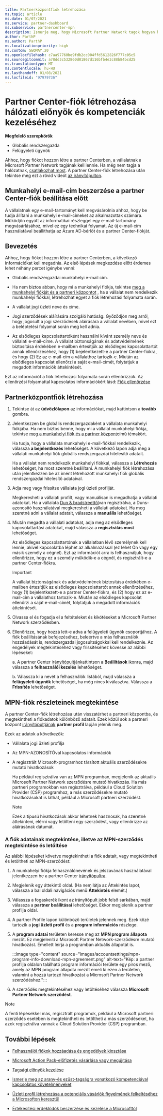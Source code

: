 ```yaml
---
title: Partnerközpontfiók létrehozása
ms.topic: article
ms.date: 01/07/2021
ms.service: partner-dashboard
ms.subservice: partnercenter-mpn
description: Ismerje meg, hogy Microsoft Partner Network tagok hogyan hozhatnak létre partneri központot a hálózati előnyeiknek és kompetenciáinak kezeléséhez.
author: ParthP
ms.author: ParthP
ms.localizationpriority: high
ms.custom: SEOMAY.20
ms.openlocfilehash: c7aa97760be9fdb2cc004ffd5612826f777c05c5
ms.sourcegitcommit: a78dd3c532860d01867d116bfb4e2c88b84bcd25
ms.translationtype: MT
ms.contentlocale: hu-HU
ms.lasthandoff: 01/08/2021
ms.locfileid: "97979736"
---
```

# <a name="create-a-partner-center-account-to-manage-network-benefits-and-competencies"></a>Partner Center-fiók létrehozása hálózati előnyök és kompetenciák kezeléséhez

**Megfelelő szerepkörök**

- Globális rendszergazda
- Felügyeleti ügynök

Ahhoz, hogy fiókot hozzon létre a partner Centerben, a vállalatnak a Microsoft Partner Network tagjának kell lennie. Ha még nem tagja a hálózatnak, [csatlakozhat most](https://partner.microsoft.com/commercial#). A partner Center-fiók létrehozása után tekintse meg ezt a rövid videót [az irányítópulton](https://vimeo.com/290338211).

## <a name="get-a-work-email-address-before-setting-up-a-partner-center-account"></a>Munkahelyi e-mail-cím beszerzése a partner Center-fiók beállítása előtt

A vállalatnak egy e-mail-tartományt kell megvásárolnia ahhoz, hogy be tudja állítani a munkahelyi e-mail-címeket az alkalmazottak számára. Működjön együtt az informatikai részleggel egy e-mail-tartomány megvásárlásához, mivel ez egy technikai folyamat. Az új e-mail-cím használatával beállíthatja az Azure AD-bérlőt és a partner Center-fiókját.

## <a name="get-started"></a>Bevezetés

Ahhoz, hogy fiókot hozzon létre a partner Centerben, a következő információkat kell megadnia. Az első lépések megkezdése előtt érdemes lehet néhány percet igénybe venni:

- Globális rendszergazdai munkahelyi e-mail cím.

- Ha nem biztos abban, hogy mi a munkahelyi fiókja, tekintse [meg a munkahelyi fiókját és a partneri központot](azure-active-directory-tenants-and-partner-center.md) , ha a vállalat nem rendelkezik munkahelyi fiókkal, létrehozhat egyet a fiók létrehozási folyamata során. 

- A vállalat jogi üzleti neve és címe.  

- Jogi szerződések aláírására szolgáló hatóság. Győződjön meg arról, hogy jogosult a jogi szerződések aláírására a vállalat nevében, mivel ezt a beléptetési folyamat során meg kell adnia.

- Az elsődleges kapcsolattartóként használni kívánt személy neve és vállalati e-mail-címe. A vállalat biztonságának és adatvédelmének biztosítása érdekében e-mailben értesítjük az elsődleges kapcsolattartót annak ellenőrzéséhez, hogy (1) bejelentkezett-e a partner Center-fiókra, és hogy (2) Ez az e-mail-cím a vállalathoz tartozik-e. Miután az elsődleges kapcsolat ellenőrzi a saját e-mail-címét, folytatjuk a megadott információk áttekintését.

Ezt az információt a fiók létrehozási folyamata során ellenőrizzük. Az ellenőrzési folyamattal kapcsolatos információkért lásd: [Fiók ellenőrzése](verification-responses.md)
 
## <a name="create-a-partner-center-account"></a>Partnerközpontfiók létrehozása

1.  Tekintse át az **üdvözlőlapon** az információkat, majd kattintson a **tovább** gombra.

2.  Jelentkezzen be globális rendszergazdaként a vállalata munkahelyi fiókjába. Ha nem biztos benne, hogy mi a vállalat munkahelyi fiókja, tekintse [meg a munkahelyi fiók és a partner központ](azure-active-directory-tenants-and-partner-center.md)című témakört.

    Ha tudja, hogy a vállalata munkahelyi e-mail-fiókkal rendelkezik, válassza **a bejelentkezés** lehetőséget. A következő lapon adja meg a vállalati munkahelyi fiók globális rendszergazdai hitelesítő adatait. 

    Ha a vállalat nem rendelkezik munkahelyi fiókkal, válassza a **Létrehozás** lehetőséget, ha most szeretné beállítani. A munkahelyi fiók létrehozása után jelentkezzen be az imént létrehozott munkahelyi fiók globális rendszergazdai hitelesítő adataival.

3.  Adja meg vagy frissítse vállalata jogi üzleti profilját.

    Megkeresheti a vállalati profilt, vagy manuálisan is megadhatja a vállalati adatokat. Ha a vállalata [Dun & bradstreettől](https://partner.microsoft.com/marketing/usisvshowcase/dunandbrad)van regisztrálva, a Duns-azonosító használatával megkeresheti a vállalati adatokat. Ha meg szeretné adni a vállalat adatait, válassza a **manuális** lehetőséget.

4. Miután megadta a vállalati adatokat, adja meg az elsődleges kapcsolattartási adatokat, majd válassza a **regisztrálás most** lehetőséget.

    Az elsődleges kapcsolattartónak a vállalatban lévő személynek kell lennie, akivel kapcsolatba léphet az alkalmazással (ez lehet Ön vagy egy másik személy a cégnél). Ezt az információt arra is felhasználjuk, hogy ellenőrizze, hogy ez a személy működik-e a cégnél, és regisztrált-e a partner Center-fiókra.

    > [!IMPORTANT]  
    > A vállalat biztonságának és adatvédelmének biztosítása érdekében e-mailben értesítjük az elsődleges kapcsolattartót annak ellenőrzéséhez, hogy (1) bejelentkezett-e a partner Center-fiókra, és (2) hogy ez az e-mail-cím a vállalathoz tartozik-e. Miután az elsődleges kapcsolat ellenőrzi a saját e-mail-címét, folytatjuk a megadott információk áttekintését.

5.  Olvassa el és fogadja el a feltételeket és kikötéseket a Microsoft Partner Network szerződésben. 

6.  Ellenőrizze, hogy hozzá lett-e adva a felügyeleti ügynök csoportjához. A fiók beállításának befejezéséhez, beleértve a más felhasználók hozzáadását is, rendszergazdai jogosultságokkal kell rendelkeznie. Az engedélyek megtekintéséhez vagy frissítéséhez kövesse az alábbi lépéseket:

    a. A partner Center [irányítópultján](https://partner.microsoft.com/dashboard/home**)kattintson a **Beállítások** ikonra, majd válassza a **felhasználói kezelés** lehetőséget.  

    b. Válassza ki a nevét a felhasználók listából, majd válassza a **felügyeleti ügynök** lehetőséget, ha még nincs kiválasztva. Válassza a **Frissítés** lehetőséget.  

## <a name="view-mpn-account-details"></a>MPN-fiók részleteinek megtekintése

A partner Center-fiók létrehozása után visszatérhet a partneri központba, és megtekintheti a fiókadatok különböző adatait. Ezek közül sok a partneri központ [irányítópultjának](https://partner.microsoft.com/dashboard) **partner profil** lapján jelenik meg.

Ezek az adatok a következők:

- Vállalata jogi üzleti profilja

- Az MPN-AZONOSÍTÓval kapcsolatos információk

- A regisztrált Microsoft-programhoz társított aktuális szerződésekre mutató hivatkozások

  Ha például regisztrálva van az MPN programban, megjelenik az aktuális Microsoft Partner Network szerződésre mutató hivatkozás. Ha más partneri programokban van regisztrálva, például a Cloud Solution Provider (CSP) programhoz, a más szerződésekre mutató hivatkozásokat is láthat, például a Microsoft partneri szerződést. 

  > [!NOTE]
  > Ezek a típusú hivatkozások akkor lehetnek hasznosak, ha szeretné áttekinteni, elérni vagy letölteni egy szerződést, vagy ellenőrizze az aláírásának dátumát.

### <a name="how-to-view-account-details-or-view-and-download-the-mpn-agreement"></a>A fiók adatainak megtekintése, illetve az MPN-szerződés megtekintése és letöltése

Az alábbi lépéseket követve megtekintheti a fiók adatait, vagy megtekintheti és letöltheti az MPN-szerződést:

1. A munkahelyi fiókja felhasználónevének és jelszavának használatával jelentkezzen be a partner Center [irányítópultra](https://partner.microsoft.com/dashboard).

2. Megjelenik egy áttekintő oldal. (Ha nem látja az Áttekintés lapot, válassza a bal oldali navigációs menü **Áttekintés** elemét.)

3. Válassza a fogaskerék ikont az irányítópult jobb felső sarkában, majd válassza a **partner beállításai** lehetőséget. Ekkor megjelenik a partner profilja oldal.

4. A partner Profile lapon különböző területek jelennek meg. Ezek közé tartozik a **jogi üzleti profil** és a **program információs** részlege.

5. A **program adatai** területen keresse meg az **MPN program állapota** mezőt. Ez megjeleníti a Microsoft Partner Network-szerződésre mutató hivatkozást. Emellett leírja a programban aktuális állapotát is.


   :::image type="content" source="images/accountsettings/mpn-program-info-download-mpn-agreement.png" alt-text="Kép: a partner profilja oldalon található program információi területe egy piros mező, amely az MPN program állapota mezőt emeli ki ezen a területen, valamint a hozzá tartozó hivatkozást a Microsoft Partner Network szerződéshez.":::

6. A szerződés megtekintéséhez vagy letöltéséhez válassza **Microsoft Partner Network szerződést**.  

> [!NOTE]
> A fenti lépésekkel más, regisztrált programok, például a Microsoft partneri szerződés esetében is megtekintheti és letöltheti a más szerződéseket, ha azok regisztrálva vannak a Cloud Solution Provider (CSP) programban.

## <a name="next-steps"></a>További lépések

-   [Felhasználói fiókok hozzáadása és engedélyek kiosztása](create-user-accounts-and-set-permissions.md)

-   [Microsoft Action Pack-előfizetés vásárlása vagy megújítása](mpn-get-action-pack.md)

-   [Tagsági előnyök kezelése](manage-your-partner-network-benefits.md)

-   [Ismerje meg az arany-és ezüst-tagságra vonatkozó kompetenciával kapcsolatos követelményeket](https://partner.microsoft.com/membership/competencies)

-   [Üzleti profil létrehozása a potenciális vásárlók figyelmének felkeltéséhez a Microsofton keresztül](create-a-marketing-profile.md)

-   [Értékesítési érdeklődők beszerzése és kezelése a Microsofttól](manage-leads.md)
